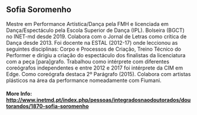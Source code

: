## Sofia Soromenho

Mestre em Performance Artística/Dança pela FMH e licenciada em Dança/Espectáculo pela Escola Superior de Dança (IPL). Bolseira (BGCT) no INET-md desde 2019. Colabora com o Jornal de Letras como crítica de Dança desde 2013. Foi docente na ESTAL (2012-17) onde leccionou as seguintes disciplinas: Corpo e Processos de Criação, Treino Técnico do Performer e dirigiu a criação do espectáculo dos finalistas da licenciatura com a peça [para]grafo. Trabalhou como intérprete com diferentes coreógrafos independentes e entre 2012 e 2017 foi intérprete da CIM em Edge. Como coreógrafa destaca 2º Parágrafo (2015). Colabora com artistas plásticos na área da performance nomeadamente com Fiumani.

#### More Info: http://www.inetmd.pt/index.php/pessoas/integradosnaodoutorados/doutorandos/1870-sofia-soromenho
